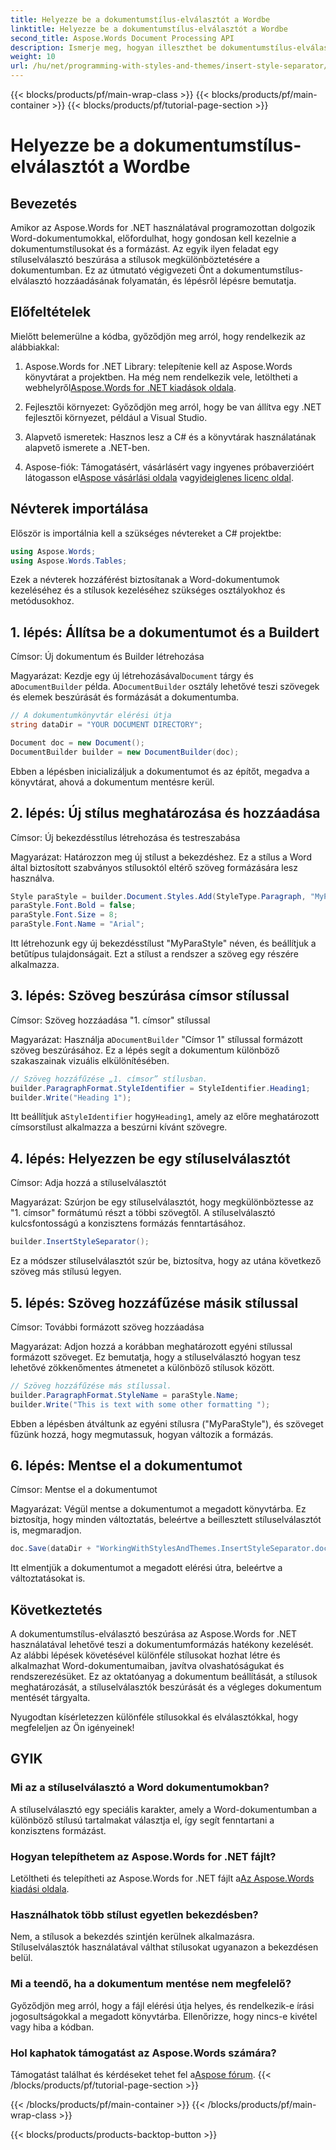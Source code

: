 ```yaml
---
title: Helyezze be a dokumentumstílus-elválasztót a Wordbe
linktitle: Helyezze be a dokumentumstílus-elválasztót a Wordbe
second_title: Aspose.Words Document Processing API
description: Ismerje meg, hogyan illeszthet be dokumentumstílus-elválasztót a Wordbe az Aspose.Words for .NET használatával. Ez az útmutató utasításokat és tippeket tartalmaz a dokumentumstílusok kezeléséhez.
weight: 10
url: /hu/net/programming-with-styles-and-themes/insert-style-separator/
---
```


{{< blocks/products/pf/main-wrap-class >}}
{{< blocks/products/pf/main-container >}}
{{< blocks/products/pf/tutorial-page-section >}}

# Helyezze be a dokumentumstílus-elválasztót a Wordbe

## Bevezetés

Amikor az Aspose.Words for .NET használatával programozottan dolgozik Word-dokumentumokkal, előfordulhat, hogy gondosan kell kezelnie a dokumentumstílusokat és a formázást. Az egyik ilyen feladat egy stíluselválasztó beszúrása a stílusok megkülönböztetésére a dokumentumban. Ez az útmutató végigvezeti Önt a dokumentumstílus-elválasztó hozzáadásának folyamatán, és lépésről lépésre bemutatja.

## Előfeltételek

Mielőtt belemerülne a kódba, győződjön meg arról, hogy rendelkezik az alábbiakkal:

1.  Aspose.Words for .NET Library: telepítenie kell az Aspose.Words könyvtárat a projektben. Ha még nem rendelkezik vele, letöltheti a webhelyről[Aspose.Words for .NET kiadások oldala](https://releases.aspose.com/words/net/).
   
2. Fejlesztői környezet: Győződjön meg arról, hogy be van állítva egy .NET fejlesztői környezet, például a Visual Studio.

3. Alapvető ismeretek: Hasznos lesz a C# és a könyvtárak használatának alapvető ismerete a .NET-ben.

4.  Aspose-fiók: Támogatásért, vásárlásért vagy ingyenes próbaverzióért látogasson el[Aspose vásárlási oldala](https://purchase.aspose.com/buy) vagy[ideiglenes licenc oldal](https://purchase.aspose.com/temporary-license/).

## Névterek importálása

Először is importálnia kell a szükséges névtereket a C# projektbe:

```csharp
using Aspose.Words;
using Aspose.Words.Tables;
```

Ezek a névterek hozzáférést biztosítanak a Word-dokumentumok kezeléséhez és a stílusok kezeléséhez szükséges osztályokhoz és metódusokhoz.

## 1. lépés: Állítsa be a dokumentumot és a Buildert

Címsor: Új dokumentum és Builder létrehozása

 Magyarázat: Kezdje egy új létrehozásával`Document` tárgy és a`DocumentBuilder` példa. A`DocumentBuilder` osztály lehetővé teszi szövegek és elemek beszúrását és formázását a dokumentumba.

```csharp
// A dokumentumkönyvtár elérési útja
string dataDir = "YOUR DOCUMENT DIRECTORY"; 

Document doc = new Document();
DocumentBuilder builder = new DocumentBuilder(doc);
```

Ebben a lépésben inicializáljuk a dokumentumot és az építőt, megadva a könyvtárat, ahová a dokumentum mentésre kerül.

## 2. lépés: Új stílus meghatározása és hozzáadása

Címsor: Új bekezdésstílus létrehozása és testreszabása

Magyarázat: Határozzon meg új stílust a bekezdéshez. Ez a stílus a Word által biztosított szabványos stílusoktól eltérő szöveg formázására lesz használva.

```csharp
Style paraStyle = builder.Document.Styles.Add(StyleType.Paragraph, "MyParaStyle");
paraStyle.Font.Bold = false;
paraStyle.Font.Size = 8;
paraStyle.Font.Name = "Arial";
```

Itt létrehozunk egy új bekezdésstílust "MyParaStyle" néven, és beállítjuk a betűtípus tulajdonságait. Ezt a stílust a rendszer a szöveg egy részére alkalmazza.

## 3. lépés: Szöveg beszúrása címsor stílussal

Címsor: Szöveg hozzáadása "1. címsor" stílussal

 Magyarázat: Használja a`DocumentBuilder` "Címsor 1" stílussal formázott szöveg beszúrásához. Ez a lépés segít a dokumentum különböző szakaszainak vizuális elkülönítésében.

```csharp
// Szöveg hozzáfűzése „1. címsor” stílusban.
builder.ParagraphFormat.StyleIdentifier = StyleIdentifier.Heading1;
builder.Write("Heading 1");
```

Itt beállítjuk a`StyleIdentifier` hogy`Heading1`, amely az előre meghatározott címsorstílust alkalmazza a beszúrni kívánt szövegre.

## 4. lépés: Helyezzen be egy stíluselválasztót

Címsor: Adja hozzá a stíluselválasztót

Magyarázat: Szúrjon be egy stíluselválasztót, hogy megkülönböztesse az "1. címsor" formátumú részt a többi szövegtől. A stíluselválasztó kulcsfontosságú a konzisztens formázás fenntartásához.

```csharp
builder.InsertStyleSeparator();
```

Ez a módszer stíluselválasztót szúr be, biztosítva, hogy az utána következő szöveg más stílusú legyen.

## 5. lépés: Szöveg hozzáfűzése másik stílussal

Címsor: További formázott szöveg hozzáadása

Magyarázat: Adjon hozzá a korábban meghatározott egyéni stílussal formázott szöveget. Ez bemutatja, hogy a stíluselválasztó hogyan tesz lehetővé zökkenőmentes átmenetet a különböző stílusok között.

```csharp
// Szöveg hozzáfűzése más stílussal.
builder.ParagraphFormat.StyleName = paraStyle.Name;
builder.Write("This is text with some other formatting ");
```

Ebben a lépésben átváltunk az egyéni stílusra ("MyParaStyle"), és szöveget fűzünk hozzá, hogy megmutassuk, hogyan változik a formázás.

## 6. lépés: Mentse el a dokumentumot

Címsor: Mentse el a dokumentumot

Magyarázat: Végül mentse a dokumentumot a megadott könyvtárba. Ez biztosítja, hogy minden változtatás, beleértve a beillesztett stíluselválasztót is, megmaradjon.

```csharp
doc.Save(dataDir + "WorkingWithStylesAndThemes.InsertStyleSeparator.docx");
```

Itt elmentjük a dokumentumot a megadott elérési útra, beleértve a változtatásokat is.

## Következtetés

A dokumentumstílus-elválasztó beszúrása az Aspose.Words for .NET használatával lehetővé teszi a dokumentumformázás hatékony kezelését. Az alábbi lépések követésével különféle stílusokat hozhat létre és alkalmazhat Word-dokumentumaiban, javítva olvashatóságukat és rendszerezésüket. Ez az oktatóanyag a dokumentum beállítását, a stílusok meghatározását, a stíluselválasztók beszúrását és a végleges dokumentum mentését tárgyalta. 

Nyugodtan kísérletezzen különféle stílusokkal és elválasztókkal, hogy megfeleljen az Ön igényeinek!

## GYIK

### Mi az a stíluselválasztó a Word dokumentumokban?
A stíluselválasztó egy speciális karakter, amely a Word-dokumentumban a különböző stílusú tartalmakat választja el, így segít fenntartani a konzisztens formázást.

### Hogyan telepíthetem az Aspose.Words for .NET fájlt?
 Letöltheti és telepítheti az Aspose.Words for .NET fájlt a[Az Aspose.Words kiadási oldala](https://releases.aspose.com/words/net/).

### Használhatok több stílust egyetlen bekezdésben?
Nem, a stílusok a bekezdés szintjén kerülnek alkalmazásra. Stíluselválasztók használatával válthat stílusokat ugyanazon a bekezdésen belül.

### Mi a teendő, ha a dokumentum mentése nem megfelelő?
Győződjön meg arról, hogy a fájl elérési útja helyes, és rendelkezik-e írási jogosultságokkal a megadott könyvtárba. Ellenőrizze, hogy nincs-e kivétel vagy hiba a kódban.

### Hol kaphatok támogatást az Aspose.Words számára?
 Támogatást találhat és kérdéseket tehet fel a[Aspose fórum](https://forum.aspose.com/c/words/8).
{{< /blocks/products/pf/tutorial-page-section >}}

{{< /blocks/products/pf/main-container >}}
{{< /blocks/products/pf/main-wrap-class >}}

{{< blocks/products/products-backtop-button >}}
